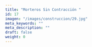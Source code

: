 ```yaml
---
title: "Morteros Sin Contracción "
id: 17
imagen: "/images/construccion/29.jpg"
meta_keywords: ""
meta_description: ""
draft: false
weight: 0
---
```

